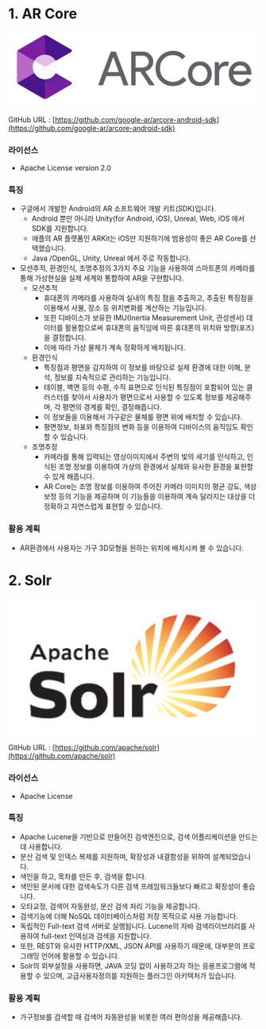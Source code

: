 # 1. **AR Core**

<img src="../Image_file/arcore_logo.png" width="500">

GitHub URL : [https://github.com/google-ar/arcore-android-sdk](https://github.com/google-ar/arcore-android-sdk)

### 라이선스

- Apache License version 2.0

### 특징

- 구글에서 개발한 Android의 AR 소프트웨어 개발 키트(SDK)입니다.
    - Android 뿐만 아니라 Unity(for Android, iOS), Unreal, Web, iOS 에서 SDK를 지원합니다.
    - 애플의 AR 플랫폼인 ARKit는 iOS만 지원하기에 범용성이 좋은 AR Core를 선택했습니다.
    - Java /OpenGL, Unity, Unreal 에서 주로 작동합니다.
- 모션추적, 환경인식, 조명추정의 3가지 주요 기능을 사용하여 스마트폰의 카메라를 통해 가상현실을 실제 세계와 통합하여 AR을 구현합니다.
    - 모션추적
        - 휴대폰의 카메라를 사용하여 실내의 특징 점을 추출하고, 추출된 특징점을 이용해서 사물, 장소 등 위치변화를 계산하는 기능입니다.
        - 또한 디바이스가 보유한 IMU(Inertia Measurement Unit, 관성센서) 데이터를 활용함으로써 휴대폰의 움직임에 따른 휴대폰의 위치와 방향(포즈)을 결정합니다.
        - 이에 따라 가상 물체가 계속 정확하게 배치됩니다.
    - 환경인식
        - 특징점과 평면을 감지하여 이 정보를 바탕으로 실제 환경에 대한 이해, 분석, 정보를 지속적으로 관리하는 기능입니다.
        - 테이블, 벽면 등의 수평, 수직 표면으로 인식된 특징점이 포함되어 있는 클러스터를 찾아서 사용자가 평면으로서 사용할 수 있도록 정보를 제공해주며, 각 평면의 경계를 확인, 결정해줍니다.
        - 이 정보들을 이용해서 가구같은 물체를 평면 위에 배치할 수 있습니다.
        - 평면정보, 좌표와 특징점의 변화 등을 이용하여 디바이스의 움직임도 확인할 수 있습니다.
    - 조명추정
        - 카메라를 통해 입력되는 영상이미지에서 주변의 빛의 세기를 인식하고, 인식된 조명 정보를 이용하여 가상의 환경에서 실제와 유사한 환경을 표현할 수 있게 해줍니다.
        - AR Core는 조명 정보를 이용하여 주어진 카메라 이미지의 평균 강도, 색상 보정 등의 기능을 제공하며 이 기능들을 이용하여 계속 달라지는 대상을 더 정확하고 자연스럽게 표현할 수 있습니다.

### 활용 계획

- AR환경에서 사용자는 가구 3D모형을 원하는 위치에 배치시켜 볼 수 있습니다.

# 2. Solr

<img src="../Image_file/solr_logo.png" width="500">

GitHub URL : [https://github.com/apache/solr](https://github.com/apache/solr)

### 라이선스

- Apache License

### 특징

- Apache Lucene을 기반으로 만들어진 검색엔진으로, 검색 어플리케이션을 만드는데 사용합니다.
- 분산 검색 및 인덱스 복제를 지원하며, 확장성과 내결함성을 위하여 설계되었습니다.
- 색인을 하고, 목차를 만든 후, 검색을 합니다.
- 색인된 문서에 대한 검색속도가 다른 검색 프레임워크들보다 빠르고 확장성이 좋습니다.
- 오타교정, 검색어 자동완성, 분산 검색 처리 기능을 제공합니다.
- 검색기능에 더해 NoSQL 데이터베이스처럼 저장 목적으로 사용 가능합니다.
- 독립적인 Full-text 검색 서버로 실행됩니다. Lucene의 자바 검색라이브러리를 사용하여 full-text 인덱싱과 검색을 지원합니다.
- 또한, REST와 유사한 HTTP/XML, JSON API를 사용하기 때문에, 대부분의 프로그래밍 언어에 활용할 수 있습니다.
- Solr의 외부설정을 사용하면, JAVA 코딩 없이 사용하고자 하는 응용프로그램에 적용할 수 있으며, 고급사용자정의를 지원하는 플러그인 아키텍처가 있습니다.

### 활용 계획

- 가구정보를 검색할 때 검색어 자동완성을 비롯한 여러 편의성을 제공해줍니다.